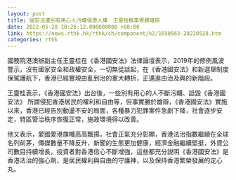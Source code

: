 ```yaml
---
layout: post
title: 國安法遭別有用心人污衊侵港人權　王靈桂稱事實勝雄辯
date: 2022-05-28 10:26:12.000000000 +08:00
link: https://news.rthk.hk/rthk/ch/component/k2/1650563-20220528.htm
categories: rthk
---
```


國務院港澳辦副主任王靈桂在《香港國安法》法律論壇表示，2019年的修例風波警示，沒有國家安全和政權安全，一切無從談起，在《香港國安法》和新選舉制度保駕護航下，香港已經實現由亂到治的重大轉折，正邁進由治及興的新階段。

王靈桂表示，《香港國安法》出台後，一些別有用心的人不斷污衊、詆毀《香港國安法》 所謂侵犯香港居民的權利和自由等，但事實勝於雄辯，《香港國安法》實施以來，香港已經告別動盪不安的局面，各種暴力犯罪案件急劇下降，社會逐步安定，特區管治秩序恢復正常，施政環境得以改善。

他又表示，愛國愛港旗幟高高飄揚，社會正氣充分彰顯，香港法治指數繼續在全球名列前茅，傳媒數量不降反升，新聞的生態更加健康，經濟金融繼續堅挺，外資公司數目持續增長，投資者對香港信心不斷增強，這些都充分説明《香港國安法》是香港法治的強心劑，是居民權利與自由的守護神，以及保持香港繁榮發展的定心丸。
